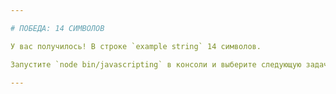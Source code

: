 ```yaml
---

# ПОБЕДА: 14 СИМВОЛОВ

У вас получилось! В строке `example string` 14 символов.

Запустите `node bin/javascripting` в консоли и выберите следующую задачу.

---
```

